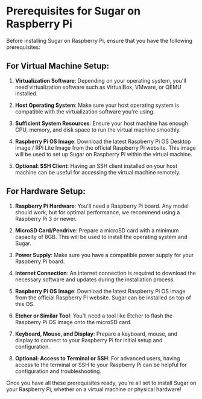 # Prerequisites for Sugar on Raspberry Pi

Before installing Sugar on Raspberry Pi, ensure that you have the following prerequisites:

## For Virtual Machine Setup:

1. **Virtualization Software**: Depending on your operating system, you'll need virtualization software such as VirtualBox, VMware, or QEMU installed.

2. **Host Operating System**: Make sure your host operating system is compatible with the virtualization software you're using.

3. **Sufficient System Resources**: Ensure your host machine has enough CPU, memory, and disk space to run the virtual machine smoothly.

4. **Raspberry Pi OS Image**: Download the latest Raspberry Pi OS Desktop image / RPi Lite Image from the official Raspberry Pi website. This image will be used to set up Sugar on Raspberry Pi within the virtual machine.

5. **Optional: SSH Client**: Having an SSH client installed on your host machine can be useful for accessing the virtual machine remotely.

## For Hardware Setup:

1. **Raspberry Pi Hardware**: You'll need a Raspberry Pi board. Any model should work, but for optimal performance, we recommend using a Raspberry Pi 3 or newer.

2. **MicroSD Card/Pendrive**: Prepare a microSD card with a minimum capacity of 8GB. This will be used to install the operating system and Sugar.

3. **Power Supply**: Make sure you have a compatible power supply for your Raspberry Pi board.

4. **Internet Connection**: An internet connection is required to download the necessary software and updates during the installation process.

5. **Raspberry Pi OS Image**: Download the latest Raspberry Pi OS image from the official Raspberry Pi website. Sugar can be installed on top of this OS.

6. **Etcher or Similar Tool**: You'll need a tool like Etcher to flash the Raspberry Pi OS image onto the microSD card.

7. **Keyboard, Mouse, and Display**: Prepare a keyboard, mouse, and display to connect to your Raspberry Pi for initial setup and configuration.

8. **Optional: Access to Terminal or SSH**: For advanced users, having access to the terminal or SSH to your Raspberry Pi can be helpful for configuration and troubleshooting.

Once you have all these prerequisites ready, you're all set to install Sugar on your Raspberry Pi, whether on a virtual machine or physical hardware!

